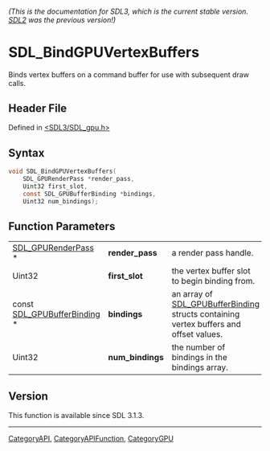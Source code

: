 ###### (This is the documentation for SDL3, which is the current stable version. [SDL2](https://wiki.libsdl.org/SDL2/) was the previous version!)
# SDL_BindGPUVertexBuffers

Binds vertex buffers on a command buffer for use with subsequent draw calls.

## Header File

Defined in [<SDL3/SDL_gpu.h>](https://github.com/libsdl-org/SDL/blob/main/include/SDL3/SDL_gpu.h)

## Syntax

```c
void SDL_BindGPUVertexBuffers(
    SDL_GPURenderPass *render_pass,
    Uint32 first_slot,
    const SDL_GPUBufferBinding *bindings,
    Uint32 num_bindings);
```

## Function Parameters

|                                                      |                  |                                                                                                               |
| ---------------------------------------------------- | ---------------- | ------------------------------------------------------------------------------------------------------------- |
| [SDL_GPURenderPass](SDL_GPURenderPass) *             | **render_pass**  | a render pass handle.                                                                                         |
| Uint32                                               | **first_slot**   | the vertex buffer slot to begin binding from.                                                                 |
| const [SDL_GPUBufferBinding](SDL_GPUBufferBinding) * | **bindings**     | an array of [SDL_GPUBufferBinding](SDL_GPUBufferBinding) structs containing vertex buffers and offset values. |
| Uint32                                               | **num_bindings** | the number of bindings in the bindings array.                                                                 |

## Version

This function is available since SDL 3.1.3.

----
[CategoryAPI](CategoryAPI), [CategoryAPIFunction](CategoryAPIFunction), [CategoryGPU](CategoryGPU)

